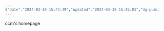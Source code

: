 ```yaml
---
{"date":"2024-03-19 15:44:49","updated":"2024-03-19 15:45:01","dg-publish":true,"dg-path":"/"}
---
```



ccm's homepage